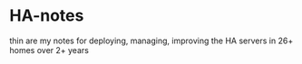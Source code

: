 # HA-notes
thin are my notes for deploying, managing, improving the HA servers in 26+ homes over 2+ years 
